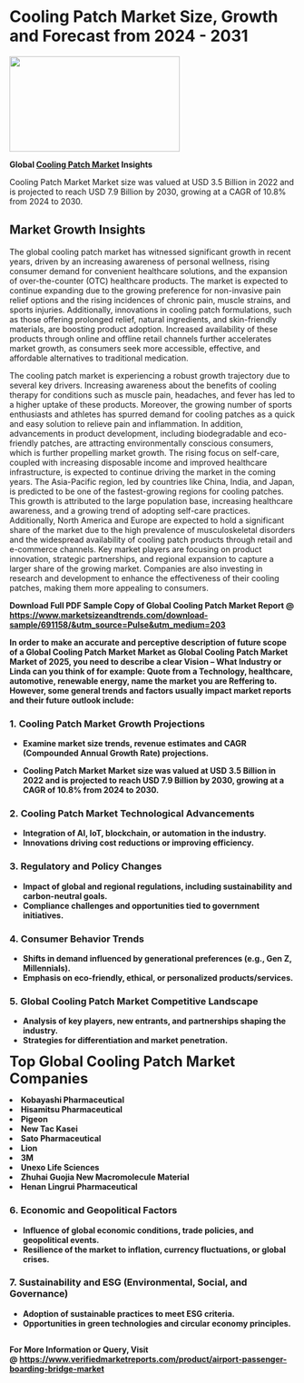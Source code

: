 <H1>Cooling Patch Market Size, Growth and Forecast from 2024 - 2031</H1><img class="aligncenter size-medium wp-image-584254" src="https://thirdeyenews.in/wp-content/uploads/2024/09/Global-Market-Research-300x168.jpeg" alt="" width="300" height="168" /><p><strong>Global&nbsp;<a href="https://www.marketsizeandtrends.com/download-sample/691158/&amp;utm_source=Pulse&amp;utm_medium=203">Cooling Patch Market</a> Insights</strong></p><p>Cooling Patch Market Market size was valued at USD 3.5 Billion in 2022 and is projected to reach USD 7.9 Billion by 2030, growing at a CAGR of 10.8% from 2024 to 2030.</p><p><h2>Market Growth Insights</h2> <p>The global cooling patch market has witnessed significant growth in recent years, driven by an increasing awareness of personal wellness, rising consumer demand for convenient healthcare solutions, and the expansion of over-the-counter (OTC) healthcare products. The market is expected to continue expanding due to the growing preference for non-invasive pain relief options and the rising incidences of chronic pain, muscle strains, and sports injuries. Additionally, innovations in cooling patch formulations, such as those offering prolonged relief, natural ingredients, and skin-friendly materials, are boosting product adoption. Increased availability of these products through online and offline retail channels further accelerates market growth, as consumers seek more accessible, effective, and affordable alternatives to traditional medication.</p> <p><strong></strong></p> <p>The cooling patch market is experiencing a robust growth trajectory due to several key drivers. Increasing awareness about the benefits of cooling therapy for conditions such as muscle pain, headaches, and fever has led to a higher uptake of these products. Moreover, the growing number of sports enthusiasts and athletes has spurred demand for cooling patches as a quick and easy solution to relieve pain and inflammation. In addition, advancements in product development, including biodegradable and eco-friendly patches, are attracting environmentally conscious consumers, which is further propelling market growth. The rising focus on self-care, coupled with increasing disposable income and improved healthcare infrastructure, is expected to continue driving the market in the coming years. The Asia-Pacific region, led by countries like China, India, and Japan, is predicted to be one of the fastest-growing regions for cooling patches. This growth is attributed to the large population base, increasing healthcare awareness, and a growing trend of adopting self-care practices. Additionally, North America and Europe are expected to hold a significant share of the market due to the high prevalence of musculoskeletal disorders and the widespread availability of cooling patch products through retail and e-commerce channels. Key market players are focusing on product innovation, strategic partnerships, and regional expansion to capture a larger share of the growing market. Companies are also investing in research and development to enhance the effectiveness of their cooling patches, making them more appealing to consumers. <p><strong></p><p><span class=""><strong>Download Full PDF Sample Copy of Global Cooling Patch Market Report</strong> @ <a href="https://www.marketsizeandtrends.com/download-sample/691158/&amp;utm_source=Pulse&amp;utm_medium=203" target="_blank">https://www.marketsizeandtrends.com/download-sample/691158/&amp;utm_source=Pulse&amp;utm_medium=203</a></span></p><p>In order to make an accurate and perceptive description of future scope of a Global&nbsp;Cooling Patch Market Market as Global&nbsp;Cooling Patch Market Market of 2025, you need to describe a clear Vision &ndash; What Industry or Linda can you think of for example: Quote from a Technology, healthcare, automotive, renewable energy, name the market you are Reffering to. However, some general trends and factors usually impact market reports and their future outlook include:</p><h3>1.&nbsp;<strong>Cooling Patch Market Growth Projections</strong></h3><ul><li>Examine market size trends, revenue estimates and CAGR (Compounded Annual Growth Rate) projections.</li><li><p>Cooling Patch Market Market size was valued at USD 3.5 Billion in 2022 and is projected to reach USD 7.9 Billion by 2030, growing at a CAGR of 10.8% from 2024 to 2030.</p></li></ul><h3>2.&nbsp;<strong>Cooling Patch Market Technological Advancements</strong></h3><ul><li>Integration of AI, IoT, blockchain, or automation in the industry.</li><li>Innovations driving cost reductions or improving efficiency.</li></ul><h3>3.&nbsp;<strong>Regulatory and Policy Changes</strong></h3><ul><li>Impact of global and regional regulations, including sustainability and carbon-neutral goals.</li><li>Compliance challenges and opportunities tied to government initiatives.</li></ul><h3>4.&nbsp;<strong>Consumer Behavior Trends</strong></h3><ul><li>Shifts in demand influenced by generational preferences (e.g., Gen Z, Millennials).</li><li>Emphasis on eco-friendly, ethical, or personalized products/services.</li></ul><h3>5.&nbsp;<strong>Global Cooling Patch Market Competitive Landscape</strong></h3><ul><li>Analysis of key players, new entrants, and partnerships shaping the industry.</li><li>Strategies for differentiation and market penetration.</li></ul><p data-pm-slice="1 1 []"><span style="color: inherit; font-family: inherit; font-size: 25px;">Top Global Cooling Patch Market Companies</span></p><div class="" data-test-id=""><p><li>Kobayashi Pharmaceutical</li><li> Hisamitsu Pharmaceutical</li><li> Pigeon</li><li> New Tac Kasei</li><li> Sato Pharmaceutical</li><li> Lion</li><li> 3M</li><li> Unexo Life Sciences</li><li> Zhuhai Guojia New Macromolecule Material</li><li> Henan Lingrui Pharmaceutical</li></p></div><h3>6.&nbsp;<strong>Economic and Geopolitical Factors</strong></h3><ul><li>Influence of global economic conditions, trade policies, and geopolitical events.</li><li>Resilience of the market to inflation, currency fluctuations, or global crises.</li></ul><h3>7.&nbsp;<strong>Sustainability and ESG (Environmental, Social, and Governance)</strong></h3><ul><li>Adoption of sustainable practices to meet ESG criteria.</li><li>Opportunities in green technologies and circular economy principles.</li></ul><h2><strong style="font-size: 14px;">For More Information or Query, Visit @&nbsp;</strong><a style="background-color: #ffffff; font-size: 14px;" href="https://www.marketsizeandtrends.com/report/cooling-patch-market/" target="_blank">https://www.verifiedmarketreports.com/product/airport-passenger-boarding-bridge-market</a></h2>

